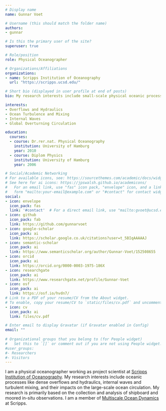 ```yaml
---
# Display name
name: Gunnar Voet

# Username (this should match the folder name)
authors:
- gunnar

# Is this the primary user of the site?
superuser: true

# Role/position
role: Physical Oceanographer

# Organizations/Affiliations
organizations:
- name: Scripps Institution of Oceanography
  url: "https://scripps.ucsd.edu/"

# Short bio (displayed in user profile at end of posts)
bio: My research interests include small-scale physical oceanic processes and their role for the global ocean circulation.

interests:
- Overflows and Hydraulics
- Ocean Turbulence and Mixing
- Internal Waves
- Global Overturning Circulation

education:
  courses:
  - course: Dr.rer.nat. Physical Oceanography
    institution: University of Hamburg
    year: 2010
  - course: Diplom Physics
    institution: University of Hamburg
    year: 2006

# Social/Academic Networking
# For available icons, see: https://sourcethemes.com/academic/docs/widgets/#icons
# See here for ai icons: https://jpswalsh.github.io/academicons/
#   For an email link, use "fas" icon pack, "envelope" icon, and a link in the
#   form "mailto:your-email@example.com" or "#contact" for contact widget.
social:
- icon: envelope
  icon_pack: fas
  link: '#contact'  # For a direct email link, use "mailto:gvoet@ucsd.edu".
- icon: github
  icon_pack: fab
  link: https://github.com/gunnarvoet
- icon: google-scholar
  icon_pack: ai
  link: https://scholar.google.co.uk/citations?user=t_5BIqAAAAAJ
- icon: semantic-scholar
  icon_pack: ai
  link: https://www.semanticscholar.org/author/Gunnar-Voet/152508655
- icon: orcid
  icon_pack: ai
  link: https://orcid.org/0000-0003-1975-186X
- icon: researchgate
  icon_pack: ai
  link: https://www.researchgate.net/profile/Gunnar-Voet
- icon: osf
  icon_pack: ai
  link: https://osf.io/hvdn7/
# Link to a PDF of your resume/CV from the About widget.
# To enable, copy your resume/CV to `static/files/cv.pdf` and uncomment the lines below.  
- icon: cv
  icon_pack: ai
  link: files/cv.pdf

# Enter email to display Gravatar (if Gravatar enabled in Config)
email: ""
  
# Organizational groups that you belong to (for People widget)
#   Set this to `[]` or comment out if you are not using People widget.  
#user_groups:
#- Researchers
#- Visitors
---
```


I am a physical oceanographer working as project scientist at [Scripps Institution of Oceanography](https://scripps.ucsd.edu/). My research interests include oceanic processes like dense overflows and hydraulics, internal waves and turbulent mixing, and their impacts on the large-scale ocean circulation. My research is primarily based on the collection and analysis of shipboard and moored in-situ observations. I am a member of [Multiscale Ocean Dynamics](http://mod.ucsd.edu) at Scripps.
